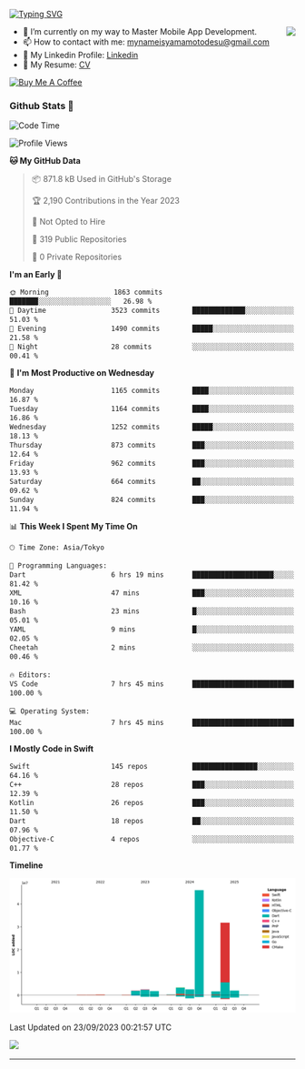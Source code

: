 
[![Typing SVG](https://readme-typing-svg.demolab.com/?lines=Thank+You+For+Visiting!!;You+Are+Welcome✨;I+am+Kyo+Yamamoto;Mobile+Developer)](https://git.io/typing-svg)
<p>
<img align="right" src="https://media.giphy.com/media/26ufdb3cYKwbRtYVW/giphy.gif" style="max-width:100%;" height="150px">

- 🌱 I’m currently on my way to Master Mobile App Development.
- 📫 How to contact with me: mynameisyamamotodesu@gmail.com
- 🔗 My Linkedin Profile: [Linkedin](https://www.linkedin.com/in/kyo-yamamoto-a2ab50239)
- 🔗 My Resume: [CV](https://www.kickresume.com/cv/ZWKvXV/)

<a href="https://www.buymeacoffee.com/kyoyamamoto" target="_blank"><img src="https://cdn.buymeacoffee.com/buttons/default-orange.png" alt="Buy Me A Coffee" height="41" width="174"></a>

### Github Stats 🥇 
<!--START_SECTION:waka-->
![Code Time](http://img.shields.io/badge/Code%20Time-551%20hrs%2047%20mins-blue)

![Profile Views](http://img.shields.io/badge/Profile%20Views-1-blue)

**🐱 My GitHub Data** 

> 📦 871.8 kB Used in GitHub's Storage 
 > 
> 🏆 2,190 Contributions in the Year 2023
 > 
> 🚫 Not Opted to Hire
 > 
> 📜 319 Public Repositories 
 > 
> 🔑 0 Private Repositories 
 > 
**I'm an Early 🐤** 

```text
🌞 Morning                1863 commits        ███████░░░░░░░░░░░░░░░░░░   26.98 % 
🌆 Daytime                3523 commits        █████████████░░░░░░░░░░░░   51.03 % 
🌃 Evening                1490 commits        █████░░░░░░░░░░░░░░░░░░░░   21.58 % 
🌙 Night                  28 commits          ░░░░░░░░░░░░░░░░░░░░░░░░░   00.41 % 
```
📅 **I'm Most Productive on Wednesday** 

```text
Monday                   1165 commits        ████░░░░░░░░░░░░░░░░░░░░░   16.87 % 
Tuesday                  1164 commits        ████░░░░░░░░░░░░░░░░░░░░░   16.86 % 
Wednesday                1252 commits        █████░░░░░░░░░░░░░░░░░░░░   18.13 % 
Thursday                 873 commits         ███░░░░░░░░░░░░░░░░░░░░░░   12.64 % 
Friday                   962 commits         ███░░░░░░░░░░░░░░░░░░░░░░   13.93 % 
Saturday                 664 commits         ██░░░░░░░░░░░░░░░░░░░░░░░   09.62 % 
Sunday                   824 commits         ███░░░░░░░░░░░░░░░░░░░░░░   11.94 % 
```


📊 **This Week I Spent My Time On** 

```text
🕑︎ Time Zone: Asia/Tokyo

💬 Programming Languages: 
Dart                     6 hrs 19 mins       ████████████████████░░░░░   81.42 % 
XML                      47 mins             ███░░░░░░░░░░░░░░░░░░░░░░   10.16 % 
Bash                     23 mins             █░░░░░░░░░░░░░░░░░░░░░░░░   05.01 % 
YAML                     9 mins              █░░░░░░░░░░░░░░░░░░░░░░░░   02.05 % 
Cheetah                  2 mins              ░░░░░░░░░░░░░░░░░░░░░░░░░   00.46 % 

🔥 Editors: 
VS Code                  7 hrs 45 mins       █████████████████████████   100.00 % 

💻 Operating System: 
Mac                      7 hrs 45 mins       █████████████████████████   100.00 % 
```

**I Mostly Code in Swift** 

```text
Swift                    145 repos           ████████████████░░░░░░░░░   64.16 % 
C++                      28 repos            ███░░░░░░░░░░░░░░░░░░░░░░   12.39 % 
Kotlin                   26 repos            ███░░░░░░░░░░░░░░░░░░░░░░   11.50 % 
Dart                     18 repos            ██░░░░░░░░░░░░░░░░░░░░░░░   07.96 % 
Objective-C              4 repos             ░░░░░░░░░░░░░░░░░░░░░░░░░   01.77 % 
```



**Timeline**

![Lines of Code chart](https://raw.githubusercontent.com/YamamotoDesu/YamamotoDesu/main/assets/bar_graph.png)


 Last Updated on 23/09/2023 00:21:57 UTC
<!--END_SECTION:waka-->

![](https://github-profile-summary-cards.vercel.app/api/cards/profile-details?username=YamamotoDesu&theme=vue)

----
